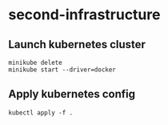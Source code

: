 # second-infrastructure

## Launch kubernetes cluster
```
minikube delete
minikube start --driver=docker
```

## Apply kubernetes config
```
kubectl apply -f .
```
